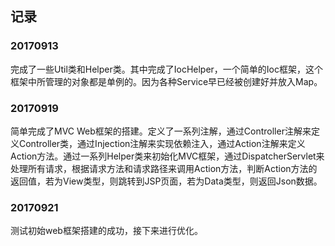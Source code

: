 ## 记录

### 20170913
完成了一些Util类和Helper类。其中完成了IocHelper，一个简单的Ioc框架，这个框架中所管理的对象都是单例的。因为各种Service早已经被创建好并放入Map。

### 20170919
简单完成了MVC Web框架的搭建。定义了一系列注解，通过Controller注解来定义Controller类，通过Injection注解来实现依赖注入，通过Action注解来定义Action方法。通过一系列Helper类来初始化MVC框架，通过DispatcherServlet来处理所有请求，根据请求方法和请求路径来调用Action方法，判断Action方法的返回值，若为View类型，则跳转到JSP页面，若为Data类型，则返回Json数据。

### 20170921
测试初始web框架搭建的成功，接下来进行优化。
